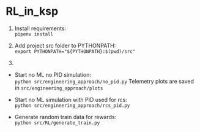 # RL_in_ksp

1) Install requirements:<br />
`pipenv install`

2) Add project src folder to PYTHONPATH:<br />
`export PYTHONPATH="${PYTHONPATH}:$(pwd)/src"`

3) 
- Start no ML no PID simulation: <br />
`python src/engineering_approach/no_pid.py` 
Telemetry plots are saved in `src/engineering_approach/plots`

- Start no ML simulation with PID used for rcs:<br />
`python src/engineering_approach/rcs_pid.py` 

- Generate random train data for rewards:<br />
`python src/RL/generate_train.py` 